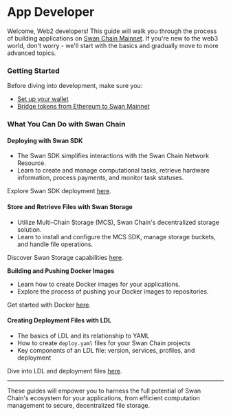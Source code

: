 # App Developer

Welcome, Web2 developers! This guide will walk you through the process of building applications on [Swan Chain Mainnet](../../swan-chain-campaign/swan-chain-mainnet/network-information.md). If you're new to the web3 world, don't worry - we'll start with the basics and gradually move to more advanced topics.

### Getting Started

Before diving into development, make sure you:

* [Set up your wallet](https://docs.swanchain.io/network-reference/readme/set-up-your-wallet)
* [Bridge tokens from Ethereum to Swan Mainnet](https://docs.swanchain.io/network-reference/readme/bridge-token)

### What You Can Do with Swan Chain

#### **Deploying with Swan SDK**

* The Swan SDK simplifies interactions with the Swan Chain Network Resource.
* Learn to create and manage computational tasks, retrieve hardware information, process payments, and monitor task statuses.

Explore Swan SDK deployment [here](deploying-with-swan-sdk.md).

#### **Store and Retrieve Files with Swan Storage**

* Utilize Multi-Chain Storage (MCS), Swan Chain's decentralized storage solution.
* Learn to install and configure the MCS SDK, manage storage buckets, and handle file operations.

Discover Swan Storage capabilities [here](store-and-retrieve-a-file-with-swan-storage/).

**Building and Pushing Docker Images**

* Learn how to create Docker images for your applications.
* Explore the process of pushing your Docker images to repositories.&#x20;

Get started with Docker [here](broken-reference).

#### Creating Deployment Files with LDL

* The basics of LDL and its relationship to YAML
* How to create `deploy.yaml` files for your Swan Chain projects
* Key components of an LDL file: version, services, profiles, and deployment

Dive into LDL and deployment files [here](create-your-dockerfile-and-prepare-for-deployment/creating-deployment-files-with-ldl.md).

***

These guides will empower you to harness the full potential of Swan Chain's ecosystem for your applications, from efficient computation management to secure, decentralized file storage.
